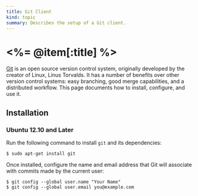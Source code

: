```yaml
--- 
title: Git Client
kind: topic
summary: Describes the setup of a Git client.
---
```


# <%= @item[:title] %>

[Git](http://git-scm.com/) is an open source version control system, originally developed by the creator of Linux, Linus Torvalds. It has a number of benefits over other version control systems: easy branching, good merge capabilities, and a distributed workflow. This page documents how to install, configure, and use it.


## Installation


### Ubuntu 12.10 and Later

Run the following command to install `git` and its dependencies:

    $ sudo apt-get install git

Once installed, configure the name and email address that Git will associate with commits made by the current user:

    $ git config --global user.name "Your Name"
    $ git config --global user.email you@example.com

